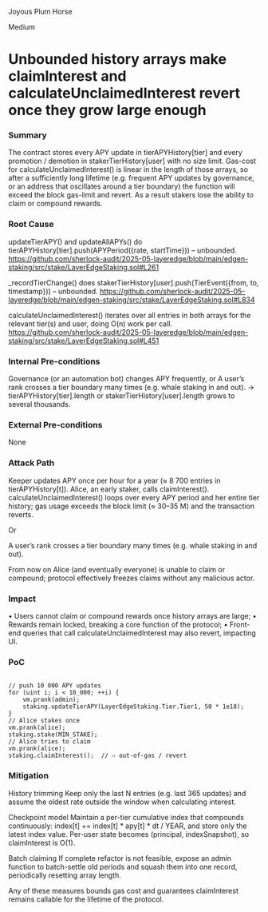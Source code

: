 Joyous Plum Horse

Medium

# Unbounded history arrays make claimInterest and calculateUnclaimedInterest revert once they grow large enough

### Summary

The contract stores every APY update in tierAPYHistory[tier] and every
promotion / demotion in stakerTierHistory[user] with no size
limit. Gas-cost for calculateUnclaimedInterest() is linear in the length of
those arrays, so after a sufficiently long lifetime (e.g. frequent APY
updates by governance, or an address that oscillates around a tier
boundary) the function will exceed the block gas-limit and revert.
As a result stakers lose the ability to claim or compound rewards.

### Root Cause


updateTierAPY() and updateAllAPYs() do tierAPYHistory[tier].push(APYPeriod({rate, startTime})) – unbounded.
https://github.com/sherlock-audit/2025-05-layeredge/blob/main/edgen-staking/src/stake/LayerEdgeStaking.sol#L261


_recordTierChange() does stakerTierHistory[user].push(TierEvent({from, to, timestamp})) – unbounded.
https://github.com/sherlock-audit/2025-05-layeredge/blob/main/edgen-staking/src/stake/LayerEdgeStaking.sol#L834


calculateUnclaimedInterest() iterates over all entries in both arrays for the relevant tier(s) and user, doing O(n) work per call.
https://github.com/sherlock-audit/2025-05-layeredge/blob/main/edgen-staking/src/stake/LayerEdgeStaking.sol#L451

### Internal Pre-conditions

Governance (or an automation bot) changes APY frequently, or
A user’s rank crosses a tier boundary many times (e.g. whale staking in and out). → tierAPYHistory[tier].length or stakerTierHistory[user].length grows to several thousands.

### External Pre-conditions

None

### Attack Path

Keeper updates APY once per hour for a year (≈ 8 700 entries in tierAPYHistory[t]).
Alice, an early staker, calls claimInterest().
calculateUnclaimedInterest() loops over every APY period and her entire tier history; gas usage exceeds the block limit (≈ 30–35 M) and the transaction reverts.

Or 

A user’s rank crosses a tier boundary many times (e.g. whale staking in and out).

From now on Alice (and eventually everyone) is unable to claim or compound; protocol effectively freezes claims without any malicious actor.

### Impact

• Users cannot claim or compound rewards once history arrays are large;
• Rewards remain locked, breaking a core function of the protocol;
• Front-end queries that call calculateUnclaimedInterest may also
revert, impacting UI.

### PoC

```solidity

// push 10 000 APY updates
for (uint i; i < 10_000; ++i) {
    vm.prank(admin);
    staking.updateTierAPY(LayerEdgeStaking.Tier.Tier1, 50 * 1e18);
}
// Alice stakes once
vm.prank(alice);
staking.stake(MIN_STAKE);
// Alice tries to claim
vm.prank(alice);
staking.claimInterest();  // ⇨ out-of-gas / revert

```

### Mitigation

History trimming
Keep only the last N entries (e.g. last 365 updates) and assume the
oldest rate outside the window when calculating interest.

Checkpoint model
Maintain a per-tier cumulative index that compounds continuously:
index[t] += index[t] * apy[t] * dt / YEAR,
and store only the latest index value.
Per-user state becomes (principal, indexSnapshot), so
claimInterest is O(1).

Batch claiming
If complete refactor is not feasible, expose an admin function to
batch-settle old periods and squash them into one record,
periodically resetting array length.

Any of these measures bounds gas cost and guarantees
claimInterest remains callable for the lifetime of the protocol.